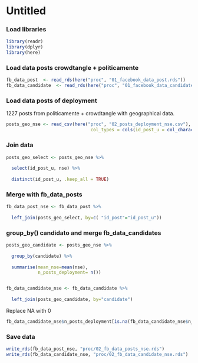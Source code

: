 Untitled
================

### Load libraries

``` r
library(readr)
library(dplyr)
library(here)
```

### Load data posts crowdtangle + politicamente

``` r
fb_data_post  <- read_rds(here("proc", "01_facebook_data_post.rds"))
fb_data_candidate  <- read_rds(here("proc", "01_facebook_data_candidate.rds"))
```

### Load data posts of deployment

1227 posts from politicamente + crowdtangle with geographical data.

``` r
posts_geo_nse <- read_csv(here("proc", "02_posts_deployment_nse.csv"), 
                                col_types = cols(id_post_u = col_character()))
```

### Join data

``` r
posts_geo_select <- posts_geo_nse %>%
  
  select(id_post_u, nse) %>%
  
  distinct(id_post_u, .keep_all = TRUE)
```

### Merge with fb\_data\_posts

``` r
fb_data_post_nse <- fb_data_post %>%
  
  left_join(posts_geo_select, by=c( "id_post"="id_post_u"))
```

### group\_by() candidato and merge fb\_data\_candidates

``` r
posts_geo_candidate <- posts_geo_nse %>%
  
  group_by(candidate) %>%
  
  summarise(mean_nse=mean(nse),
            n_posts_deployment= n())


fb_data_candidate_nse <- fb_data_candidate %>%
  
  left_join(posts_geo_candidate, by="candidate")
```

Replace NA with 0

``` r
fb_data_candidate_nse$n_posts_deployment[is.na(fb_data_candidate_nse$n_posts_deployment)] <- 0
```

### Save data

``` r
write_rds(fb_data_post_nse, "proc/02_fb_data_posts_nse.rds")
write_rds(fb_data_candidate_nse, "proc/02_fb_data_candidate_nse.rds")
```
